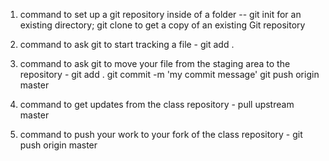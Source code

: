 1. command to set up a git repository inside of a folder -- git init for an existing directory; git clone <url> to get a copy of an existing Git repository

2. command to ask git to start tracking a file - git add .

3. command to ask git to move your file from the staging area to the repository -
git add .
git commit -m 'my commit message'
git push origin master

4. command to get updates from the class repository - pull upstream master

5. command to push your work to your fork of the class repository - git push origin master
